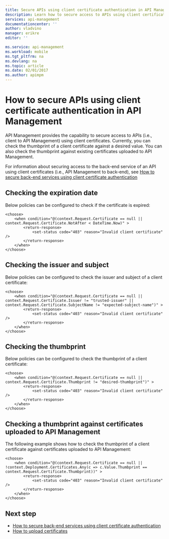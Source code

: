 ```yaml
---
title: Secure APIs using client certificate authentication in API Management - Azure API Management | Microsoft Docs
description: Learn how to secure access to APIs using client certificates
services: api-management
documentationcenter: ''
author: vladvino
manager: erikre
editor: ''

ms.service: api-management
ms.workload: mobile
ms.tgt_pltfrm: na
ms.devlang: na
ms.topic: article
ms.date: 02/01/2017
ms.author: apimpm
---
```


# How to secure APIs using client certificate authentication in API Management

API Management provides the capability to secure access to APIs (i.e., client to API Management) using client certificates. Currently, you can check the thumbprint of a client certificate against a desired value. You can also check the thumbprint against existing certificates uploaded to API Management.  

For information about securing access to the back-end service of an API using client certificates (i.e., API Management to back-end), see [How to secure back-end services using client certificate authentication](https://docs.microsoft.com/azure/api-management/api-management-howto-mutual-certificates)

## Checking the expiration date

Below policies can be configured to check if the certificate is expired:

```
<choose>
    <when condition="@(context.Request.Certificate == null || context.Request.Certificate.NotAfter < DateTime.Now)" >
        <return-response>
            <set-status code="403" reason="Invalid client certificate" />
        </return-response>
    </when>
</choose>
```

## Checking the issuer and subject

Below policies can be configured to check the issuer and subject of a client certificate:

```
<choose>
    <when condition="@(context.Request.Certificate == null || context.Request.Certificate.Issuer != "trusted-issuer" || context.Request.Certificate.SubjectName != "expected-subject-name")" >
        <return-response>
            <set-status code="403" reason="Invalid client certificate" />
        </return-response>
    </when>
</choose>
```

## Checking the thumbprint

Below policies can be configured to check the thumbprint of a client certificate:

```
<choose>
    <when condition="@(context.Request.Certificate == null || context.Request.Certificate.Thumbprint != "desired-thumbprint")" >
        <return-response>
            <set-status code="403" reason="Invalid client certificate" />
        </return-response>
    </when>
</choose>
```

## Checking a thumbprint against certificates uploaded to API Management

The following example shows how to check the thumbprint of a client certificate against certificates uploaded to API Management: 

```
<choose>
    <when condition="@(context.Request.Certificate == null || !context.Deployment.Certificates.Any(c => c.Value.Thumbprint == context.Request.Certificate.Thumbprint))" >
        <return-response>
            <set-status code="403" reason="Invalid client certificate" />
        </return-response>
    </when>
</choose>
```

## Next step

*  [How to secure back-end services using client certificate authentication](https://docs.microsoft.com/azure/api-management/api-management-howto-mutual-certificates)
*  [How to upload certificates](https://docs.microsoft.com/azure/api-management/api-management-howto-mutual-certificates#a-namestep1-aupload-a-client-certificate)

